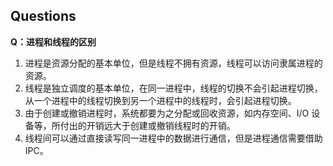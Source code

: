 ##  Questions

**Q：进程和线程的区别**

1. 进程是资源分配的基本单位，但是线程不拥有资源，线程可以访问隶属进程的资源。
2. 线程是独立调度的基本单位，在同一进程中，线程的切换不会引起进程切换，从一个进程中的线程切换到另一个进程中的线程时，会引起进程切换。
3. 由于创建或撤销进程时，系统都要为之分配或回收资源，如内存空间、I/O 设备等，所付出的开销远大于创建或撤销线程时的开销。
4. 线程间可以通过直接读写同一进程中的数据进行通信，但是进程通信需要借助 IPC。
